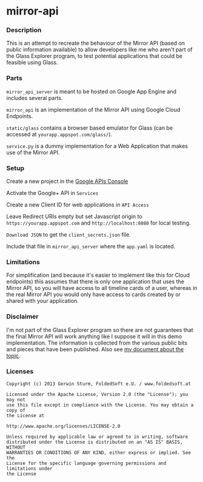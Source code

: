 # mirror-api

### Description

This is an attempt to recreate the behaviour of the Mirror API (based on public information available) to allow developers like me who aren't part of the Glass Explorer program, to test potential applications that could be feasible using Glass.


### Parts

`mirror_api_server` is meant to be hosted on Google App Engine and includes several parts.

`mirror_api` is an implementation of the Mirror API using Google Cloud Endpoints.

`static/glass` contains a browser based emulator for Glass (can be accessed at `yourapp.appspot.com/glass/`).

`service.py` is a dummy implementation for a Web Application that makes use of the Mirror API.


### Setup

Create a new project in the [Google APIs Console](https://code.google.com/apis/console/)

Activate the Google+ API in `Services`

Create a new Client ID for web applications in `API Access`

Leave Redirect URIs empty but set Javascript origin to `https://yourapp.appspot.com` and `http://localhost:8080` for local testing.

`Download JSON` to get the `client_secrets.json` file.

Include that file in `mirror_api_server` where the `app.yaml` is located.


### Limitations

For simplification (and because it's easier to implement like this for Cloud endpoints) this assumes
that there is only one application that uses the Mirror API, so you will have access to all timeline cards of a user,
whereas in the real Mirror API you would only have access to cards created by or shared with your application.


### Disclaimer

I'm not part of the Glass Explorer program so there are not guarantees that the final Mirror API
will work anything like I suppose it will in this demo implementation. The information is collected
from the various public bits and pieces that have been published. Also see
[my document about the topic](https://docs.google.com/document/d/1XgYDbWNKEDLfm-F44sZy0uSOQKton5ksg5pWdv9XCo0/edit).


### Licenses

```
Copyright (c) 2013 Gerwin Sturm, FoldedSoft e.U. / www.foldedsoft.at

Licensed under the Apache License, Version 2.0 (the "License"); you may not
use this file except in compliance with the License. You may obtain a copy of
the License at

http://www.apache.org/licenses/LICENSE-2.0

Unless required by applicable law or agreed to in writing, software
distributed under the License is distributed on an "AS IS" BASIS, WITHOUT
WARRANTIES OR CONDITIONS OF ANY KIND, either express or implied. See the
License for the specific language governing permissions and limitations under
the License

```